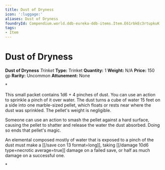 ```yaml
---
title: Dust of Dryness
icon: ':luggage:'
aliases: Dust of Dryness
foundryId: Compendium.world.ddb-eureka-ddb-items.Item.E61rbkEc3rtupkuK
tags:
- Item
---
```


# Dust of Dryness

**Dust of Dryness**
_Trinket_
**Type:** Trinket
**Quantity:** 1
**Weight:** N/A
**Price:** 150 gp
**Rarity:** Uncommon
**Attunement:** None

*<p>This small packet contains 1d6 + 4 pinches of dust. You can use an action to sprinkle a pinch of it over water. The dust turns a cube of water 15 feet on a side into one marble-sized pellet, which floats or rests near where the dust was sprinkled. The pellet's weight is negligible.

Someone can use an action to smash the pellet against a hard surface, causing the pellet to shatter and release the water the dust absorbed. Doing so ends that pellet's magic.

An elemental composed mostly of water that is exposed to a pinch of the dust must make a [[/save con 13 format=long]], taking  [[/damage 10d6 type=necrotic average=true]] damage on a failed save, or half as much damage on a successful one.</p>*